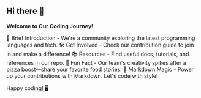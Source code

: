 ## Hi there 👋

**Welcome to Our Coding Journey!**

🚀 Brief Introduction - We're a community exploring the latest programming languages and tech.
🛠️ Get Involved - Check our contribution guide to join in and make a difference!
📚 Resources - Find useful docs, tutorials, and references in our repo.
🍕 Fun Fact - Our team's creativity spikes after a pizza boost—share your favorite food stories!
🧠 Markdown Magic - Power up your contributions with Markdown. Let's code with style!

Happy coding! 🖥️

